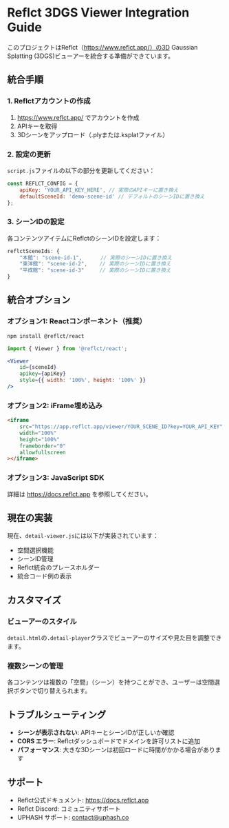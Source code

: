 # Reflct 3DGS Viewer Integration Guide

このプロジェクトはReflct（https://www.reflct.app/）の3D Gaussian Splatting (3DGS)ビューアーを統合する準備ができています。

## 統合手順

### 1. Reflctアカウントの作成
1. https://www.reflct.app/ でアカウントを作成
2. APIキーを取得
3. 3Dシーンをアップロード（.plyまたは.ksplatファイル）

### 2. 設定の更新
`script.js`ファイルの以下の部分を更新してください：

```javascript
const REFLCT_CONFIG = {
    apiKey: 'YOUR_API_KEY_HERE', // 実際のAPIキーに置き換え
    defaultSceneId: 'demo-scene-id' // デフォルトのシーンIDに置き換え
};
```

### 3. シーンIDの設定
各コンテンツアイテムにReflctのシーンIDを設定します：

```javascript
reflctSceneIds: {
    "本館": "scene-id-1",      // 実際のシーンIDに置き換え
    "東洋館": "scene-id-2",    // 実際のシーンIDに置き換え
    "平成館": "scene-id-3"     // 実際のシーンIDに置き換え
}
```

## 統合オプション

### オプション1: Reactコンポーネント（推奨）
```bash
npm install @reflct/react
```

```jsx
import { Viewer } from '@reflct/react';

<Viewer 
    id={sceneId} 
    apikey={apiKey}
    style={{ width: '100%', height: '100%' }}
/>
```

### オプション2: iFrame埋め込み
```html
<iframe 
    src="https://app.reflct.app/viewer/YOUR_SCENE_ID?key=YOUR_API_KEY"
    width="100%"
    height="100%"
    frameborder="0"
    allowfullscreen
></iframe>
```

### オプション3: JavaScript SDK
詳細は https://docs.reflct.app を参照してください。

## 現在の実装

現在、`detail-viewer.js`には以下が実装されています：
- 空間選択機能
- シーンID管理
- Reflct統合のプレースホルダー
- 統合コード例の表示

## カスタマイズ

### ビューアーのスタイル
`detail.html`の`.detail-player`クラスでビューアーのサイズや見た目を調整できます。

### 複数シーンの管理
各コンテンツは複数の「空間」（シーン）を持つことができ、ユーザーは空間選択ボタンで切り替えられます。

## トラブルシューティング

- **シーンが表示されない**: APIキーとシーンIDが正しいか確認
- **CORS エラー**: Reflctダッシュボードでドメインを許可リストに追加
- **パフォーマンス**: 大きな3Dシーンは初回ロードに時間がかかる場合があります

## サポート

- Reflct公式ドキュメント: https://docs.reflct.app
- Reflct Discord: コミュニティサポート
- UPHASH サポート: contact@uphash.co